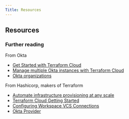 ```yaml
---
Title: Resources
---
```


## Resources

### Further reading

From Okta

* [Get Started with Terraform Cloud](/blog/2020/02/03/managing-multiple-okta-instances-with-terraform-cloud#get-started-with-terraform-cloud)
* [Manage multiple Okta instances with Terraform Cloud](/blog/2020/02/03/managing-multiple-okta-instances-with-terraform-cloud)
* [Okta organizations](/docs/concepts/okta-organizations/)

From Hashicorp, makers of Terraform

* [Automate infrastructure provisioning at any scale](https://cloud.hashicorp.com/products/terraform)
* [Terraform Cloud Getting Started](https://learn.hashicorp.com/collections/terraform/cloud-get-started?utm_source=WEBSITE&utm_medium=WEB_IO&utm_offer=ARTICLE_PAGE&utm_content=DOCS)
* [Configuring Workspace VCS Connections](https://www.terraform.io/cloud-docs/workspaces/settings/vcs)
* [Okta Provider](https://registry.terraform.io/providers/okta/okta/latest/docs)
